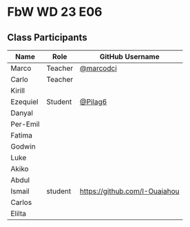 # FbW WD 23 E06

## Class Participants

| Name | Role | GitHub Username |
|-----|----|--------|
| Marco | Teacher | [@marcodci](https://github.com/marcodci)|
| Carlo | Teacher | |
| Kirill | | |
| Ezequiel | Student | [@Pilag6](https://github.com/Pilag6) |
| Danyal | | |
| Per-Emil|||
| Fatima |||
| Godwin |||
| Luke |||
|Akiko |||
|Abdul |||
| Ismail |student|https://github.com/I-Ouaiahou|
|Carlos |||
|Elilta |||
